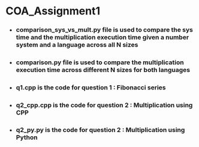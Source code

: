 # COA_Assignment1
<h3>
<ul>
<li><a>comparison_sys_vs_mult.py</a> file is used to compare the sys time and the multiplication execution time given a number system and a language across all N sizes<h3></li>
<li><a>comparison.py</a> file is used to compare the multiplication execution time across different N sizes for both languages<h3></li>
<li><a>q1.cpp</a> is the code for question 1 : Fibonacci series<h3></li>
<li><a>q2_cpp.cpp</a> is the code for question 2 : Multiplication using CPP<h3></li>
<li><a>q2_py.py</a> is the code for question 2 : Multiplication using Python<h3></li>
</ul>
</h3>